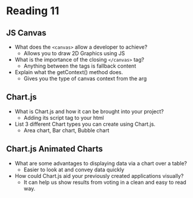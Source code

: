# Reading 11

## JS Canvas

- What does the `<canvas>` allow a developer to achieve?
  - Allows you to draw 2D Graphics using JS
- What is the importance of the closing `</canvas>` tag?
  - Anything between the tags is fallback content
- Explain what the getContext() method does.
  - Gives you the type of canvas context from the arg

## Chart.js

- What is Chart.js and how it can be brought into your project?
  - Adding its script tag to your html
- List 3 different Chart types you can create using Chart.js.
  -  Area chart, Bar chart, Bubble chart

## Chart.js Animated Charts

- What are some advantages to displaying data via a chart over a table?
  - Easier to look at and convey data quickly
- How could Chart.js aid your previously created applications visually?
  - It can help us show results from voting in a clean and easy to read way.

